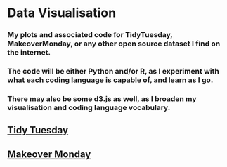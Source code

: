 # Data Visualisation
### My plots and associated code for TidyTuesday, MakeoverMonday, or any other open source dataset I find on the internet.
### The code will be either Python and/or R, as I experiment with what each coding language is capable of, and learn as I go.
### There may also be some d3.js as well, as I broaden my visualisation and coding language vocabulary.

## [Tidy Tuesday](https://github.com/EllenMGibbs14/Data-Visualisation/tree/master/Tidy%20Tuesday)

## [Makeover Monday](https://github.com/EllenMGibbs14/Data-Visualisation/tree/master/Makeover%20Monday)
